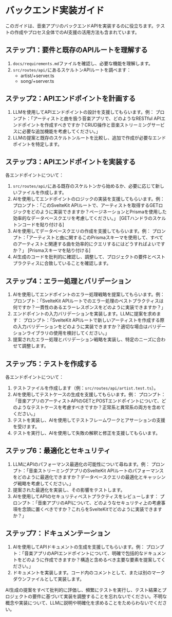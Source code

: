 # バックエンド実装ガイド

このガイドは、音楽アプリのバックエンドAPIを実装するのに役立ちます。テストの作成やプロセス全体でのAI支援の活用方法も含まれています。

## ステップ1：要件と既存のAPIルートを理解する

1. `docs/requirements.md`ファイルを確認し、必要な機能を理解します。
2. `src/routes/api/`にあるスケルトンAPIルートを調べます：
   - artist/+server.ts
   - song/+server.ts

## ステップ2：APIエンドポイントを計画する

1. LLMを使用してAPIエンドポイントの設計を支援してもらいます。例：
   プロンプト：「アーティストと曲を扱う音楽アプリで、どのようなRESTful APIエンドポイントを作成すべきですか？CRUD操作と音楽ストリーミングサービスに必要な追加機能を考慮してください。」
2. LLMの提案と既存のスケルトンルートを比較し、追加で作成が必要なエンドポイントを特定します。

## ステップ3：APIエンドポイントを実装する

各エンドポイントについて：
1. `src/routes/api/`にある既存のスケルトンから始めるか、必要に応じて新しいファイルを作成します。
2. AIを使用してエンドポイントのロジックの実装を支援してもらいます。例：
   プロンプト：「このSvelteKit APIルートで、アーティストを取得するGETロジックをどのように実装できますか？ページネーションとPrismaを使用した効率的なデータベースクエリを考慮してください。」
   [GETハンドラのスケルトンコードを貼り付ける]
3. AIを使用してデータベースクエリの作成を支援してもらいます。例：
   プロンプト：「アーティストと曲に関するこのPrismaスキーマを使用して、すべてのアーティストと関連する曲を効率的にクエリするにはどうすればよいですか？」
   [Prismaスキーマを貼り付ける]
4. AI生成のコードを批判的に確認し、調整して、プロジェクトの要件とベストプラクティスに合致していることを確認します。

## ステップ4：エラー処理とバリデーション

1. AIを使用してエンドポイントのエラー処理戦略を提案してもらいます。例：
   プロンプト：「SvelteKit APIルートでのエラー処理のベストプラクティスは何ですか？一貫性のあるエラーレスポンスをどのように実装できますか？」
2. エンドポイントの入力バリデーションを実装します。LLMに提案を求めます：
   プロンプト：「SvelteKit APIルートで新しいアーティストを作成する際の入力バリデーションをどのように実装できますか？適切な場合はバリデーションライブラリの使用を検討してください。」
3. 提案されたエラー処理とバリデーション戦略を実装し、特定のニーズに合わせて調整します。

## ステップ5：テストを作成する

各エンドポイントについて：
1. テストファイルを作成します（例：`src/routes/api/artist.test.ts`）。
2. AIを使用してテストケースの生成を支援してもらいます。例：
   プロンプト：「音楽アプリのアーティストAPIのGETとPOSTエンドポイントについて、どのようなテストケースを考慮すべきですか？正常系と異常系の両方を含めてください。」
3. テストを実装し、AIを使用してテストフレームワークとアサーションの支援を受けます。
4. テストを実行し、AIを使用して失敗の解釈と修正を支援してもらいます。

## ステップ6：最適化とセキュリティ

1. LLMにAPIのパフォーマンス最適化の可能性について尋ねます。例：
   プロンプト：「音楽ストリーミングアプリのSvelteKit APIルートのパフォーマンスをどのように最適化できますか？データベースクエリの最適化とキャッシング戦略を考慮してください。」
2. 提案された最適化を実装し、その影響をテストします。
3. AIを使用してAPIのセキュリティベストプラクティスをレビューします：
   プロンプト：「音楽アプリのAPIについて、どのようなセキュリティ上の考慮事項を念頭に置くべきですか？これらをSvelteKitでどのように実装できますか？」

## ステップ7：ドキュメンテーション

1. AIを使用してAPIドキュメントの生成を支援してもらいます。例：
   プロンプト：「音楽アプリのAPIエンドポイントについて、明確で包括的なドキュメントをどのように作成できますか？構造と含めるべき主要な要素を提案してください。」
2. ドキュメントを実装します。コード内のコメントとして、または別のマークダウンファイルとして実装します。

AI生成の提案をすべて批判的に評価し、頻繁にテストを実行し、テスト結果とプロジェクトの要件に基づいて実装を調整することを忘れないでください。不明な概念や実装について、LLMに説明や明確化を求めることをためらわないでください。

